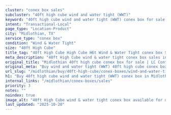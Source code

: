 ```yaml
---
cluster: "conex box sales"
subcluster: "40ft high cube wind and water tight (WWT)"
keyword: "40ft high cube wind and water tight (WWT) conex box for sale Midlothian, TX"
intent: "Transactional-Local"
page_type: "Location-Product"
city: "Midlothian, TX"
service_type: "conex box"
condition: "Wind & Water Tight"
size: "40ft High Cube"
title_tag: "40ft High Cube High Cube H6t Wind & Water Tight conex box Sales in Midlothian | LC Container"
meta_description: "40ft High Cube wind & water tight conex box sales in Midlothian. High cube containers with extra height. Fast delivery, competitive pricing. Serving conex boxes area. Quote ID: VCW. Call (214) 524-4168 for your free quote today."
original_title: "Midlothian 40ft high cube conex box for sale | LC Container"
original_meta: "Buy wind and water tight (WWT) 40ft high cube conex box sale with local delivery in Midlothian, TX. LC Container — local Since 2003. Request a fast quote today."
url_slug: "/midlothian/buy/40ft-high-cube/conex-boxes/wind-and-water-tight-wwt"
h1: "Buy 40ft high cube wind and water tight (WWT) conex box in Midlothian"
internal_links: "/midlothian/conex-boxes/sales"
priority: 3
notes: ""
noindex: true
image_alt: "40ft High Cube wind & water tight conex box available for delivery in Midlothian"
last_updated: "2025-10-20"
---
```


<!-- TODO: Add unique city/inventory copy, images, and internal links here. -->
